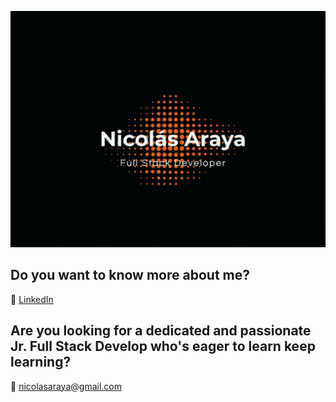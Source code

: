 ![Image text](https://raw.githubusercontent.com/NicolasArayaB/NicolasArayaB/main/logo.png)

## Do you want to know more about me?

:eyes: [LinkedIn](https://www.linkedin.com/in/nicolasarayab/)

## Are you looking for a dedicated and passionate Jr. Full Stack Develop who's eager to learn keep learning?

:e-mail: <nicolasaraya@gmail.com>


